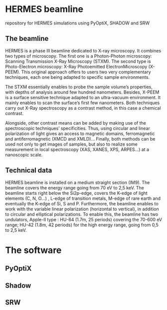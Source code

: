# HERMES beamline
repository for HERMES simulations using PyOptiX, SHADOW and SRW


## The beamline

HERMES is a phase III beamline dedicated to X-ray microscopy. It combines two types of microscopy. The first one is a Photon-Photon microscopy: Scanning Transmission X-Ray Microscopy (STXM). The second type is Photo-Electron microscopy: X-Ray Photoemitted ElectronMicroscopy (X-PEEM). This original approach offers to users two very complementary techniques, each one being adapted to specific sample environments.  

The STXM essentially enables to probe the sample volume’s properties, with depths of analysis around few hundred nanometers. Besides, X-PEEM  is a surface sensitive technique adapted to an ultra-vacuum environment. It mainly enables to scan the surface’s first few nanometers.
Both techniques carry out X-Ray spectroscopy as a contrast method, in this case a chemical contrast.     

Alongside, other contrast means can be added by making use of the spectroscopic techniques’ specificities. Thus, using circular and linear polarization of light gives an access to magnetic domains, ferromagnetic and antiferromagnetic (XMCD and XMLD)…
Finally, both methods can be used not only to get images of samples, but also to realize some measurement in local spectroscopy (XAS, XANES, XPS, ARPES…) at a nanoscopic scale.

## Technical data

HERMES beamline is installed on a medium straight section (IM9). The beamline covers the energy range going from 70 eV to 2,5 keV. The beamline starts right below the Si2p-edge, covers the K-edge of light elements (C, N, O...) , L-edge of transition metals, M-edge of rare earth and eventually the K-edge of Si, S and P. Furthermore, the beamline enables to work with the variable linear polarization (horizontal to vertical), in  addition to circular and elliptical polarizations.
To enable this, the beamline has two undulators, Apple-II type : HU-64 (1.7m, 25 periods) covering the 70-600 eV range; HU-42 (1.8m, 42 periods) for the high energy range, going from 0,5 to 2,5 keV.

# The software

## PyOptiX

## Shadow

## SRW